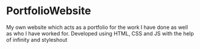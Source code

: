 # PortfolioWebsite
My own website which acts as a portfolio for the work I have done as well as who I have worked for.  Developed using HTML, CSS and JS with the help of infinity and styleshout
